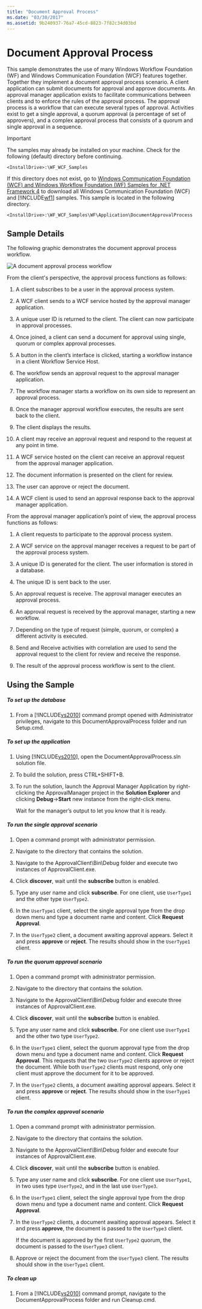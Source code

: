 ```yaml
---
title: "Document Approval Process"
ms.date: "03/30/2017"
ms.assetid: 9b240937-76a7-45cd-8823-7f82c34d03bd
---
```

# Document Approval Process
This sample demonstrates the use of many Windows Workflow Foundation (WF) and Windows Communication Foundation (WCF) features together. Together they implement a document approval process scenario. A client application can submit documents for approval and approve documents. An approval manager application exists to facilitate communications between clients and to enforce the rules of the approval process. The approval process is a workflow that can execute several types of approval. Activities exist to get a single approval, a quorum approval (a percentage of set of approvers), and a complex approval process that consists of a quorum and single approval in a sequence.  
  
> [!IMPORTANT]
>  The samples may already be installed on your machine. Check for the following (default) directory before continuing.  
>   
>  `<InstallDrive>:\WF_WCF_Samples`  
>   
>  If this directory does not exist, go to [Windows Communication Foundation (WCF) and Windows Workflow Foundation (WF) Samples for .NET Framework 4](https://go.microsoft.com/fwlink/?LinkId=150780) to download all Windows Communication Foundation (WCF) and [!INCLUDE[wf1](../../../../includes/wf1-md.md)] samples. This sample is located in the following directory.  
>   
>  `<InstallDrive>:\WF_WCF_Samples\WF\Application\DocumentApprovalProcess`  
  
## Sample Details  
 The following graphic demonstrates the document approval process workflow.  
  
 ![A document approval process workflow](../../../../docs/framework/windows-workflow-foundation/samples/media/approvalprocess.jpg "ApprovalProcess")  
  
 From the client's perspective, the approval process functions as follows:  
  
1.  A client subscribes to be a user in the approval process system.  
  
2.  A WCF client sends to a WCF service hosted by the approval manager application.  
  
3.  A unique user ID is returned to the client. The client can now participate in approval processes.  
  
4.  Once joined, a client can send a document for approval using single, quorum or complex approval processes.  
  
5.  A button in the client’s interface is clicked, starting a workflow instance in a client Workflow Service Host.  
  
6.  The workflow sends an approval request to the approval manager application.  
  
7.  The workflow manager starts a workflow on its own side to represent an approval process.  
  
8.  Once the manager approval workflow executes, the results are sent back to the client.  
  
9. The client displays the results.  
  
10. A client may receive an approval request and respond to the request at any point in time.  
  
11. A WCF service hosted on the client can receive an approval request from the approval manager application.  
  
12. The document information is presented on the client for review.  
  
13. The user can approve or reject the document.  
  
14. A WCF client is used to send an approval response back to the approval manager application.  
  
 From the approval manager application’s point of view, the approval process functions as follows:  
  
1.  A client requests to participate to the approval process system.  
  
2.  A WCF service on the approval manager receives a request to be part of the approval process system.  
  
3.  A unique ID is generated for the client. The user information is stored in a database.  
  
4.  The unique ID is sent back to the user.  
  
5.  An approval request is receive. The approval manager executes an approval process.  
  
6.  An approval request is received by the approval manager, starting a new workflow.  
  
7.  Depending on the type of request (simple, quorum, or complex) a different activity is executed.  
  
8.  Send and Receive activities with correlation are used to send the approval request to the client for review and receive the response.  
  
9. The result of the approval process workflow is sent to the client.  
  
## Using the Sample  
  
##### To set up the database  
  
1.  From a [!INCLUDE[vs2010](../../../../includes/vs2010-md.md)] command prompt opened with Administrator privileges, navigate to this DocumentApprovalProcess folder and run Setup.cmd.  
  
##### To set up the application  
  
1.  Using [!INCLUDE[vs2010](../../../../includes/vs2010-md.md)], open the DocumentApprovalProcess.sln solution file.  
  
2.  To build the solution, press CTRL+SHIFT+B.  
  
3.  To run the solution, launch the Approval Manager Application by right-clicking the ApprovalManager project in the **Solution Explorer** and clicking **Debug**->**Start** new instance from the right-click menu.  
  
     Wait for the manager’s output to let you know that it is ready.  
  
##### To run the single approval scenario  
  
1.  Open a command prompt with administrator permission.  
  
2.  Navigate to the directory that contains the solution.  
  
3.  Navigate to the ApprovalClient\Bin\Debug folder and execute two instances of ApprovalClient.exe.  
  
4.  Click **discover**, wait until the **subscribe** button is enabled.  
  
5.  Type any user name and click **subscribe**. For one client, use `UserType1` and the other type `UserType2`.  
  
6.  In the `UserType1` client, select the single approval type from the drop down menu and type a document name and content. Click **Request Approval**.  
  
7.  In the `UserType2` client, a document awaiting approval appears. Select it and press **approve** or **reject**. The results should show in the `UserType1` client.  
  
##### To run the quorum approval scenario  
  
1.  Open a command prompt with administrator permission.  
  
2.  Navigate to the directory that contains the solution.  
  
3.  Navigate to the ApprovalClient\Bin\Debug folder and execute three instances of ApprovalClient.exe.  
  
4.  Click **discover**, wait until the **subscribe** button is enabled.  
  
5.  Type any user name and click **subscribe**. For one client use `UserType1` and the other two type `UserType2`.  
  
6.  In the `UserType1` client, select the quorum approval type from the drop down menu and type a document name and content. Click **Request Approval**. This requests that the two `UserType2` clients approve or reject the document. While both `UserType2` clients must respond, only one client must approve the document for it to be approved.  
  
7.  In the `UserType2` clients, a document awaiting approval appears. Select it and press **approve** or **reject**. The results should show in the `UserType1` client.  
  
##### To run the complex approval scenario  
  
1.  Open a command prompt with administrator permission.  
  
2.  Navigate to the directory that contains the solution.  
  
3.  Navigate to the ApprovalClient\Bin\Debug folder and execute four instances of ApprovalClient.exe.  
  
4.  Click **discover**, wait until the **subscribe** button is enabled.  
  
5.  Type any user name and click **subscribe**. For one client use `UserType1`, in two uses type `UserType2`, and in the last use `UserType3`.  
  
6.  In the `UserType1` client, select the single approval type from the drop down menu and type a document name and content. Click **Request Approval**.  
  
7.  In the `UserType2` clients, a document awaiting approval appears. Select it and press **approve**, the document is passed to the `UserType3` client.  
  
     If the document is approved by the first `UserType2` quorum, the document is passed to the `UserType3` client.  
  
8.  Approve or reject the document from the `UserType3` client. The results should show in the `UserType1` client.  
  
##### To clean up  
  
1.  From a [!INCLUDE[vs2010](../../../../includes/vs2010-md.md)] command prompt, navigate to the DocumentApprovalProcess folder and run Cleanup.cmd.